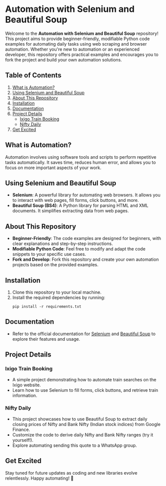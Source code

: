 # Automation with Selenium and Beautiful Soup

Welcome to the **Automation with Selenium and Beautiful Soup** repository! This project aims to provide beginner-friendly, modifiable Python code examples for automating daily tasks using web scraping and browser automation. Whether you're new to automation or an experienced developer, this repository offers practical examples and encourages you to fork the project and build your own automation solutions.

## Table of Contents
1. [What is Automation?](##what-is-automation)
2. [Using Selenium and Beautiful Soup](##using-selenium-and-beautiful-soup)
3. [About This Repository](##about-this-repository)
4. [Installation](##installation)
5. [Documentation](#documentation)
6. [Project Details](##project-details)
    - [Ixigo Train Booking](###ixigo-train-booking)
    - [Nifty Daily](###nifty-daily)
7. [Get Excited](##get-excited)

## What is Automation?
Automation involves using software tools and scripts to perform repetitive tasks automatically. It saves time, reduces human error, and allows you to focus on more important aspects of your work.

## Using Selenium and Beautiful Soup
- **Selenium**: A powerful library for automating web browsers. It allows you to interact with web pages, fill forms, click buttons, and more.
- **Beautiful Soup (BS4)**: A Python library for parsing HTML and XML documents. It simplifies extracting data from web pages.

## About This Repository
- **Beginner-Friendly**: The code examples are designed for beginners, with clear explanations and step-by-step instructions.
- **Modifiable Python Code**: Feel free to modify and adapt the code snippets to your specific use cases.
- **Fork and Develop**: Fork this repository and create your own automation projects based on the provided examples.

## Installation
1. Clone this repository to your local machine.
2. Install the required dependencies by running:
   ```
   pip install -r requirements.txt
   ```

## Documentation
- Refer to the official documentation for [Selenium](https://www.selenium.dev/documentation/en/) and [Beautiful Soup](https://www.crummy.com/software/BeautifulSoup/bs4/doc/) to explore their features and usage.

## Project Details
### Ixigo Train Booking
- A simple project demonstrating how to automate train searches on the Ixigo website.
- Learn how to use Selenium to fill forms, click buttons, and retrieve train information.

### Nifty Daily
- This project showcases how to use Beautiful Soup to extract daily closing prices of Nifty and Bank Nifty (Indian stock indices) from Google Finance.
- Customize the code to derive daily Nifty and Bank Nifty ranges (try it yourself!).
- Explore automating sending this quote to a WhatsApp group.

## Get Excited
Stay tuned for future updates as coding and new libraries evolve relentlessly. Happy automating! 🚀